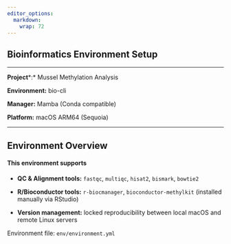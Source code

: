 ```yaml
---
editor_options: 
  markdown: 
    wrap: 72
---
```


## Bioinformatics Environment Setup

------------------------------------------------------------------------

**Project***:* Mussel Methylation Analysis

**Environment:** bio-cli

**Manager:** Mamba (Conda compatible)

**Platform:** macOS ARM64 (Sequoia)

------------------------------------------------------------------------

## Environment Overview

#### This environment supports

-   **QC & Alignment tools:** `fastqc`, `multiqc`, `hisat2`, `bismark`,
    `bowtie2`

-   **R/Bioconductor tools:** `r-biocmanager`, `bioconductor-methylkit`
    (installed manually via RStudio)

-   **Version management:** locked reproducibility between local macOS
    and remote Linux servers

Environment file: `env/environment.yml`
